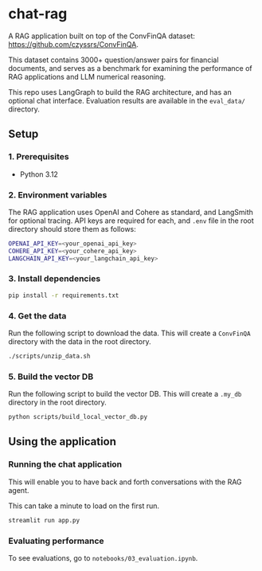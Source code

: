 # chat-rag
A RAG application built on top of the ConvFinQA dataset: https://github.com/czyssrs/ConvFinQA. 

This dataset contains 3000+ question/answer pairs for financial documents, and serves as a benchmark for examining the performance of RAG applications and LLM numerical reasoning.

This repo uses LangGraph to build the RAG architecture, and has an optional chat interface. Evaluation results are available in the `eval_data/` directory.

## Setup

### 1. Prerequisites
- Python 3.12

### 2. Environment variables
The RAG application uses OpenAI and Cohere as standard, and LangSmith for optional tracing. API keys are required for each, and `.env` file in the root directory should store them as follows:
```bash
OPENAI_API_KEY=<your_openai_api_key>
COHERE_API_KEY=<your_cohere_api_key>
LANGCHAIN_API_KEY=<your_langchain_api_key>
```

### 3. Install dependencies
```bash
pip install -r requirements.txt
```

### 4. Get the data
Run the following script to download the data. This will create a `ConvFinQA` directory with the data in the root directory.
```bash
./scripts/unzip_data.sh
```

### 5. Build the vector DB
Run the following script to build the vector DB. This will create a `.my_db` directory in the root directory.
```bash
python scripts/build_local_vector_db.py
```

## Using the application
### Running the chat application
This will enable you to have back and forth conversations with the RAG agent.

This can take a minute to load on the first run.
```bash
streamlit run app.py
```

### Evaluating performance
To see evaluations, go to `notebooks/03_evaluation.ipynb`.